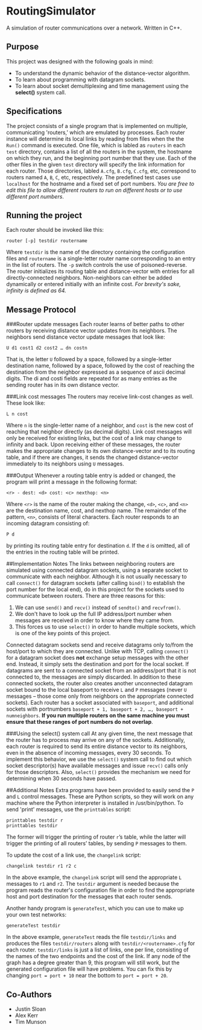 # RoutingSimulator
A simulation of router communications over a network. Written in C++.

## Purpose
This project was designed with the following goals in mind:
- To understand the dynamic behavior of the distance-vector algorithm.
- To learn about programming with datagram sockets.
- To learn about socket demultiplexing and time management using the **select()** system call.

## Specifications
The project consists of a single program that is implemented on multiple, communicating 'routers,' which are emulated by processes. Each router instance will determine its local links by reading from files when the the `Run()` command is executed. 
One file, which is labled as `routers` in each `test` directory, contains a list of all the routers in the system, the hostname on which they run, and the beginning port number that they use. Each of the other files in the given `test` directory will specify the link information for each router. Those directories, labled `A.cfg`, `B.cfg`, `C.cfg`, etc, correspond to routers named `A`, `B`, `C`, etc, respectively. The predefined test cases use `localhost` for the hostname and a fixed set of port numbers. *You are free to edit this file to allow different routers to run on different hosts or to use different port numbers*.

## Running the project
Each router should be invoked like this:

`
router [-p] testdir routername
`

Where `testdir` is the name of the directory containing the configuration files and `routername` is a single-letter router name corresponding to an entry in the list of routers. The `-p` switch controls the use of poisoned-reverse.
The router initializes its routing table and distance-vector with entries for all directly-connected neighbors. Non-neighbors can either be added dynamically or entered initially with an infinite cost. *For brevity's sake, infinity is defined as 64.*

## Message Protocol
###Router update messages
Each router learns of better paths to other routers by receiving distance vector updates from its neighbors. The neighbors send distance vector update messages that look like:

`
U d1 cost1 d2 cost2 … dn costn
`

That is, the letter `U` followed by a space, followed by a single-letter destination name, followed by a space, followed by the cost of reaching the destination from the neighbor expressed as a sequence of ascii decimal digits. The di and costi fields are repeated for as many entries as the sending router has in its own distance vector.

###Link cost messages
The routers may receive link-cost changes as well. These look like:

`
L n cost
`

Where `n` is the single-letter name of a neighbor, and `cost` is the new cost of reaching that neighbor directly (as decimal digits). Link cost messages will only be received for existing links, but the cost of a link may change to infinity and back. Upon receiving either of these messages, the router makes the appropriate changes to its own distance-vector and to its routing table, and if there are changes, it sends the changed distance-vector immediately to its neighbors using `U` messages.

###Output
Whenever a routing table entry is added or changed, the program will print a message in the following format:

`
<r> - dest: <d> cost: <c> nexthop: <n>
`

Where `<r>` is the name of the router making the change, `<d>`, `<c>`, and `<n>` are the destination name, cost, and nexthop name. The remainder of the pattern, `<n>`, consists of literal characters.
Each router responds to an incoming datagram consisting of:

`
P d
`

by printing its routing table entry for destination `d`. If the `d` is omitted, all of the entries in the routing table will be printed.

##Implementation Notes
The links between neighboring routers are simulated using connected datagram sockets, using a separate socket to communicate with each neighbor. Although it is not usually necessary to call `connect()` for datagram sockets (after calling `bind()` to establish the port number for the local end), do in this project for the sockets used to communicate between routers. There are three reasons for this: 

1. We can use `send()` and `recv()` instead of `sendto()` and `recvfrom()`.
2. We don't have to look up the full IP address/port number when messages are received in order to know where they came from.
3. This forces us to use `select()` in order to handle multiple sockets, which is one of the key points of this project.

Connected datagram sockets send and receive datagrams only to/from the host/port to which they are connected. Unlike with TCP, calling `connect()` for a datagram socket does **not** exchange setup messages with the other end. Instead, it simply sets the destination and port for the local socket. If datagrams are sent to a connected socket from an address/port that it is not connected to, the messages are simply discarded.
In addition to these connected sockets, the router also creates another unconnected datagram socket bound to the local baseport to receive `L` and `P` messages (never `U` messages – those come only from neighbors on the appropriate connected sockets).
Each router has a socket associated with `baseport`, and additional sockets with portnumbers `baseport + 1, baseport + 2, …, baseport + numneighbors`. **If you run multiple routers on the same machine you must ensure that these ranges of port numbers do not overlap**.

###Using the select() system call
At any given time, the next message that the router has to process may arrive on any of the sockets. Additionally, each router is required to send its entire distance vector to its neighbors, even in the absence of incoming messages,
every 30 seconds. To implement this behavior, we use the `select()` system call to find out which socket descriptor(s) have available messages and issue `recv()` calls only for those descriptors. Also, `select()` provides the mechanism we need for determining when 30 seconds have passed.

##Additional Notes
Extra programs have been provided to easily send the `P` and `L` control messages. These are Python scripts, so they will work on any machine where the Python interpreter is installed in /usr/bin/python.
To send 'print' messages, use the `printtables` script:

```
printtables testdir r
printtables testdir
```

The former will trigger the printing of router `r`’s table, while the latter will trigger the printing of all routers’ tables, by sending `P` messages to them.

To update the cost of a link use, the `changelink` script:

`
changelink testdir r1 r2 c
`

In the above example, the `changelink` script will send the appropriate `L` messages to `r1` and `r2`.
The `testdir` argument is needed because the program reads the router's configuration file in order to find the appropriate host and port destination for the messages that each router sends.

Another handy program is `generateTest`, which you can use to make up your own test networks:

`
generateTest testdir
`

In the above example, `generateTest` reads the file `testdir/links` and produces the files `testdir/routers` along with `testdir/<routername>.cfg` for each router. `testdir/links` is just a list of links, one per line, consisting of the names of the two endpoints and the cost of the link. If any node of the graph has a degree greater than 9, this program will still work, but the generated configuration file will have problems. You can fix this by changing `port = port + 10` near the bottom to `port = port + 20`.

## Co-Authors
- Justin Sloan
- Alex Kerr
- Tim Munson
